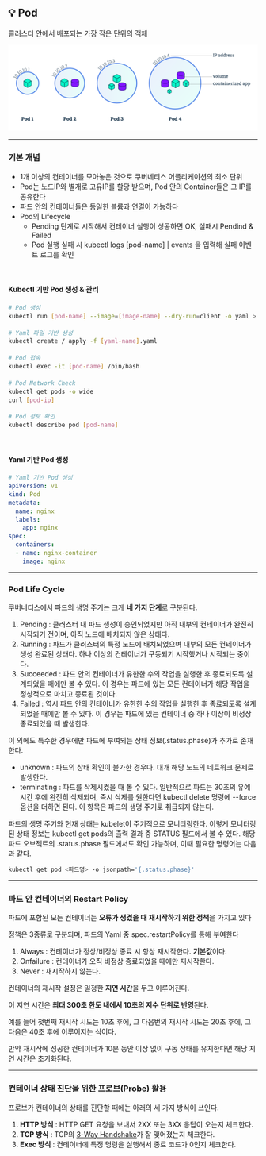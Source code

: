 ## **💡 Pod**

클러스터 안에서 배포되는 가장 작은 단위의 객체

![img](https://raw.githubusercontent.com/spacedustz/Obsidian-Image-Server/main/img/k8s_pod.png) 

------

### **기본 개념**

- 1개 이상의 컨테이너를 모아놓은 것으로 쿠버네티스 어플리케이션의 최소 단위
- Pod는 노드IP와 별개로 고유IP를 할당 받으며, Pod 안의 Container들은 그 IP를 공유한다
- 파드 안의 컨테이너들은 동일한 볼륨과 연결이 가능하다
- Pod의 Lifecycle
  - Pending 단계로 시작해서 컨테이너 실행이 성공하면 OK, 실패시 Pendind & Failed
  - Pod 실행 실패 시 kubectl logs [pod-name] | events 을 입력해 실패 이벤트 로그를 확인

<br>

#### **Kubectl 기반 Pod 생성 & 관리**

```bash
# Pod 생성
kubectl run [pod-name] --image=[image-name] --dry-run=client -o yaml > [yaml-name].yaml

# Yaml 파일 기반 생성
kubectl create / apply -f [yaml-name].yaml

# Pod 접속
kubectl exec -it [pod-name] /bin/bash

# Pod Network Check
kubectl get pods -o wide
curl [pod-ip]

# Pod 정보 확인
kubectl describe pod [pod-name]
```

<br>

#### **Yaml 기반 Pod 생성**

```yaml
# Yaml 기반 Pod 생성
apiVersion: v1
kind: Pod
metadata:
  name: nginx
  labels:
    app: nginx
spec:
  containers:
  - name: nginx-container
    image: nginx
```

------

### **Pod Life Cycle**

쿠버네티스에서 파드의 생명 주기는 크게 **네 가지 단계**로 구분된다.

1. Pending : 클러스터 내 파드 생성이 승인되었지만 아직 내부의 컨테이너가 완전히 시작되기 전이며, 아직 노드에 배치되지 않은 상태다.
2. Running : 파드가 클러스터의 특정 노드에 배치되었으며 내부의 모든 컨테이너가 생성 완료된 상태다. 하나 이상의 컨테이너가 구동되기 시작했거나 시작되는 중이다.
3. Succeeded : 파드 안의 컨테이너가 유한한 수의 작업을 실행한 후 종료되도록 설계되었을 때에만 볼 수 있다. 이 경우는 파드에 있는 모든 컨테이너가 해당 작업을 정상적으로 마치고 종료된 것이다.
4. Failed : 역시 파드 안의 컨테이너가 유한한 수의 작업을 실행한 후 종료되도록 설계되었을 때에만 볼 수 있다. 이 경우는 파드에 있는 컨테이너 중 하나 이상이 비정상 종료되었을 때 발생한다.

이 외에도 특수한 경우에만 파드에 부여되는 상태 정보(.status.phase)가 추가로 존재한다.

- unknown : 파드의 상태 확인이 불가한 경우다. 대개 해당 노드의 네트워크 문제로 발생한다.
- terminating : 파드를 삭제시켰을 때 볼 수 있다. 일반적으로 파드는 30초의 유예 시간 후에 완전히 삭제되며, 즉시 삭제를 원한다면 kubectl delete 명령에 --force 옵션을 더하면 된다. 이 항목은 파드의 생명 주기로 취급되지 않는다.

파드의 생명 주기와 현재 상태는 kubelet이 주기적으로 모니터링한다. 이렇게 모니터링된 상태 정보는 kubectl get pods의 출력 결과 중 STATUS 필드에서 볼 수 있다. 해당 파드 오브젝트의 .status.phase 필드에서도 확인 가능하며, 이때 필요한 명령어는 다음과 같다.

```bash
kubectl get pod <파드명> -o jsonpath='{.status.phase}'
```

------

### **파드 안 컨테이너의 Restart Policy**

파드에 포함된 모든 컨테이너는 **오류가 생겼을 때 재시작하기 위한 정책**을 가지고 있다

정책은 3종류로 구분되며, 파드의 Yaml 중 spec.restartPolicy를 통해 부여한다

1. Always : 컨테이너가 정상/비정상 종료 시 항상 재시작한다. **기본값**이다.
2. Onfailure : 컨테이너가 오직 비정상 종료되었을 때에만 재시작한다.
3. Never : 재시작하지 않는다.

컨테이너의 재시작 설정은 일정한 **지연 시간**을 두고 이루어진다.

이 지연 시간은 **최대 300초 한도 내에서 10초의 지수 단위로 반영**된다.

예를 들어 첫번째 재시작 시도는 10초 후에, 그 다음번의 재시작 시도는 20초 후에,
그 다음은 40초 후에 이루어지는 식이다.

만약 재시작에 성공한 컨테이너가 10분 동안 이상 없이 구동 상태를 유지한다면 해당 지연 시간은 초기화된다.

------

### **컨테이너 상태 진단을 위한 프로브(Probe) 활용**

프로브가 컨테이너의 상태를 진단할 때에는 아래의 세 가지 방식이 쓰인다.

1. **HTTP 방식** : HTTP GET 요청을 보내서 2XX 또는 3XX 응답이 오는지 체크한다.
2. **TCP 방식** : TCP의 [3-Way Handshake](https://velog.io/@averycode/네트워크-TCPUDP와-3-Way-Handshake4-Way-Handshake#-tcp의-3-way-handshake)가 잘 맺어졌는지 체크한다.
3. **Exec 방식** : 컨테이너에 특정 명령을 실행해서 종료 코드가 0인지 체크한다.